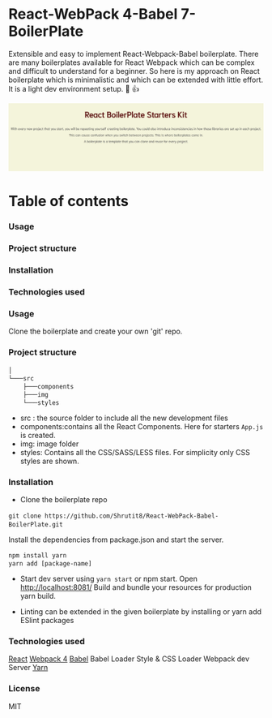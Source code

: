 # React-WebPack 4-Babel 7-BoilerPlate
Extensible and easy to implement React-Webpack-Babel boilerplate.
There are many boilerplates available for React Webpack which can be complex and difficult to understand for a beginner. So here is my approach on React boilerplate which is minimalistic and which can be extended with little effort. 
It is a light dev environment setup.  :ghost: :+1:

![](https://github.com/Shrutit8/React-WebPack-Babel-BoilerPlate/blob/master/src/img/ReactBP.png)


# Table of contents

### Usage

### Project structure

### Installation

### Technologies used


### Usage
Clone the boilerplate and create your own 'git' repo.


### Project structure

```
│       
└───src
    ├───components
    ├───img
    └───styles

```
- src : the source folder to include all the new development files
- components:contains all the React Components. Here for starters `App.js` is created. 
- img: image folder
- styles: Contains all the CSS/SASS/LESS files. For simplicity only CSS styles are shown.

### Installation
- Clone the boilerplate repo

`git clone https://github.com/Shrutit8/React-WebPack-Babel-BoilerPlate.git`

Install the dependencies from package.json and start the server.
  ```
  npm install yarn
  yarn add [package-name]
  
  ```  

- Start dev server using `yarn start` or npm start. Open [http://localhost:8081/](http://localhost:8081/)
  Build and bundle your resources for production yarn build.

- Linting can be extended in the given boilerplate by installing or yarn add ESlint packages


### Technologies used

[React](https://reactjs.org/)
[Webpack 4](https://webpack.js.org/)
[Babel](https://babeljs.io/)
Babel Loader
Style & CSS Loader
Webpack dev Server
[Yarn](https://yarnpkg.com/en/)

### License
MIT
